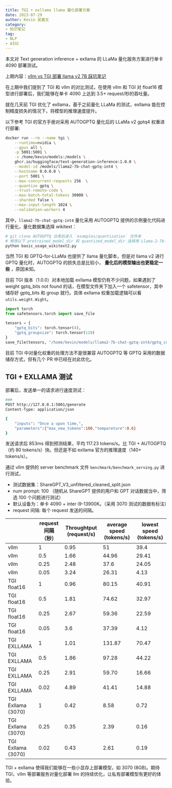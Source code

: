 ```yaml
---
title: TGI + exllama llama 量化部署方案
date: 2023-07-29
author: Kevin 吴嘉文
category:
- 知识笔记
tag:
- NLP
- AIGC
---
```


本文对 Text generation inference + exllama 的 LLaMa 量化服务方案进行单卡 4090 部署测试。

上期内容：[vllm vs TGI 部署 llama v2 7B 踩坑笔记](https://zhuanlan.zhihu.com/p/645732302)

在上期中我们提到了 TGI 和 vllm 的对比测试，在使用 vllm 和 TGI 对 float16 模型进行部署后，我们能够在单卡 4090 上达到 3.5+ request/秒的吞吐量。

就在几天前 TGI 优化了 exllama，基于之前量化 LLaMa 的测试，exllama 能在控制精度损失的情况下，将模型的推理速度提升。

以下参考 TGI 的官方手册对采用 AUTOGPTQ 量化后的 LLaMa v2 gptq4 权重进行部署:

```bash
docker run --rm --name tgi \
    --runtime=nvidia \
    --gpus all \
    -p 5001:5001 \
    -v /home/kevin/models:/models \
    ghcr.io/huggingface/text-generation-inference:1.0.0 \
    --model-id /models/llama2-7b-chat-gptq-int4 \
    --hostname 0.0.0.0 \
    --port 5001 \
    --max-concurrent-requests 256  \
    --quantize gptq \
    --trust-remote-code \
    --max-batch-total-tokens 30000 \
    --sharded false \
    --max-input-length 1024 \
    --validation-workers 4
```

其中，`llama2-7b-chat-gptq-int4` 量化采用 AUTOGPTQ 提供的示例量化代码进行量化，量化数据集选择 wikitext：

```bash
# git clone AUTOGPTQ 仓库后进入 `examples/quantization` 文件夹
# 修改以下 pretrained_model_dir 和 quantized_model_dir 选择用 Llama-2-7b-chat-hf 量化
python basic_usage_wikitext2.py
```

当然 TGI 和 GPTQ-for-LLaMa 也提供了 llama 量化脚本，但是对 llama v2 进行 GPTQ 量化时，AUTOGPTQ 的损失总是比较小， **量化后的模型输出也更稳定一些** ，原因未知。

目前 TGI 版本（1.0.0）对本地加载 exllama 模型仍有不少问题，如果遇到了 weight gptq_bits not found 的话，在模型文件夹下加入一个 safetensor，其中储存好 gptq_bits 和 group 就行。具体 exllama 权重加载逻辑可以看 `utils.weight.Wight`。

```python
import torch
from safetensors.torch import save_file

tensors = {
    "gptq_bits": torch.tensor(4),
    "gptq_groupsize": torch.tensor(128)
}
save_file(tensors, "/home/kevin/models/llama2-7b-chat-gptq-int4/gptq_config.safetensors")
```

目前 TGI 中对量化权重的处理方法不是很兼容 AUTOGPTQ 等 GPTQ 采用的数据储存方式，但有几个 PR 中已经在对此优化。

## TGI + EXLLAMA 测试

部署后，发送单一的请求进行速度测试：

```bash
###
POST http://127.0.0.1:5001/generate
Content-Type: application/json

{
    "inputs": "Once a upon time,",
    "parameters":{"max_new_tokens":100,"tempareture":0.6}
}
```

发送请求后 853ms 得到预测结果，平均 117.23 tokens/s。比 TGI + AUTOGPTQ （约 80 tokens/s）快。但还是不如 exllama 官方的推理速度（140+ tokens/s）。

通过 vllm 提供的 server benchmark 文件 `benchmark/benchmark_serving.py`  进行测试，

- 测试数据集：ShareGPT_V3_unfiltered_cleaned_split.json
- num prompt: 100 （随机从 ShareGPT 提供的用户和 GPT 对话数据当中，筛选 100 个问题进行测试）
- 默认设备为：单卡 4090 + inter i9-13900K。（采用 3070 测试的数据有标注）
- request 间隔: 每个 request 发送的间隔。

|                    | request 间隔（秒） | Throughtput (request/s) | average speed (tokens/s) | lowest speed (tokens/s) |
| ------------------ | ------------------ | ----------------------- | ------------------------ | ----------------------- |
| vllm               | 1                  | 0.95                    | 51                       | 39.4                    |
| vllm               | 0.5                | 1.66                    | 44.96                    | 29.41                   |
| vllm               | 0.25               | 2.48                    | 37.6                     | 24.05                   |
| vllm               | 0.05               | 3.24                    | 26.31                    | 4.13                    |
| TGI float16        | 1                  | 0.96                    | 80.15                    | 40.91                   |
| TGI float16        | 0.5                | 1.81                    | 74.62                    | 32.97                   |
| TGI float16        | 0.25               | 2.67                    | 59.36                    | 22.59                   |
| TGI float16        | 0.05               | 3.6                     | 37.39                    | 4.12                    |
| TGI EXLLAMA        | 1                  | 1.01                    | 131.87                   | 70.47                   |
| TGI EXLLAMA        | 0.5                | 1.86                    | 97.28                    | 44.22                   |
| TGI EXLLAMA        | 0.25               | 2.91                    | 59.70                    | 16.66                   |
| TGI EXLLAMA        | 0.02               | 4.89                    | 41.41                    | 14.88                   |
| TGI Exllama (3070) | 1                  | 0.42                    | 8.58                     | 0.72                    |
| TGI Exllama (3070) | 0.25               | 0.35                    | 2.39                     | 0.16                    |
| TGI Exllama (3070) | 0.02               | 0.43                    | 2.61                     | 0.19                    |

TGI + exllama 使得我们能够在一些小显存上部署模型，如 3070 (8GB)。期待 TGI，vllm 等部署服务对量化部署 llm 的持续优化，让私有部署模型有更好的体验。



